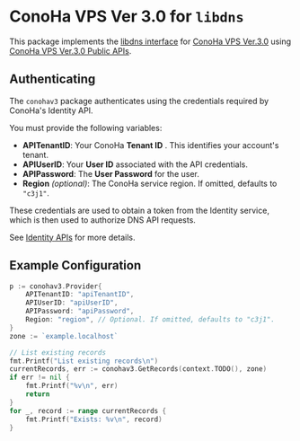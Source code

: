 # ConoHa VPS Ver 3.0 for `libdns`

This package implements the [libdns interface](https://github.com/libdns/libdns) for [ConoHa VPS Ver.3.0](https://doc.conoha.jp/products/vps-v3/) using [ConoHa VPS Ver.3.0 Public APIs](https://doc.conoha.jp/reference/api-vps3/).

## Authenticating

The `conohav3` package authenticates using the credentials required by ConoHa's Identity API.

You must provide the following variables:

- **APITenantID**: Your ConoHa **Tenant ID** . This identifies your account's tenant.
- **APIUserID**: Your **User ID** associated with the API credentials.
- **APIPassword**: The **User Password** for the user.
- **Region** *(optional)*: The ConoHa service region. If omitted, defaults to `"c3j1"`.

These credentials are used to obtain a token from the Identity service, which is then used to authorize DNS API requests.

See [Identity APIs](https://doc.conoha.jp/reference/api-vps3/api-identity-vps3/identity-post_tokens-v3/) for more details.


## Example Configuration

```go
p := conohav3.Provider{
    APITenantID: "apiTenantID",
    APIUserID: "apiUserID",
    APIPassword: "apiPassword",
    Region: "region", // Optional. If omitted, defaults to "c3j1".
}
zone := `example.localhost`

// List existing records
fmt.Printf("List existing records\n")
currentRecords, err := conohav3.GetRecords(context.TODO(), zone)
if err != nil {
    fmt.Printf("%v\n", err)
	return
}
for _, record := range currentRecords {
	fmt.Printf("Exists: %v\n", record)
}
```
